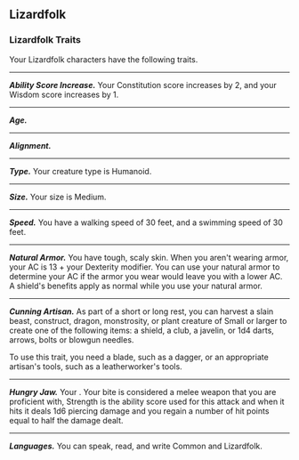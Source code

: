 ## Lizardfolk


### Lizardfolk Traits
Your Lizardfolk characters have the following traits.
___
***Ability Score Increase.***
Your Constitution score increases by 2, and your Wisdom score increases by 1.
___
***Age.***

___
***Alignment.***

___
***Type.***
Your creature type is Humanoid.
___
***Size.***
Your size is Medium.
___
***Speed.***
You have a walking speed of 30 feet, and a swimming speed of 30 feet.
___
***Natural Armor.***
You have tough, scaly skin. When you aren't wearing armor, your AC is 13 + your Dexterity modifier. You can use your natural armor to determine your AC if the armor you wear would leave you with a lower AC. A shield's benefits apply as normal while you use your natural armor.
___
***Cunning Artisan.***
As part of a short or long rest, you can harvest a slain beast, construct, dragon, monstrosity, or plant creature of Small or larger to create one of the following items: a shield, a club, a javelin, or 1d4 darts, arrows, bolts or blowgun needles.

To use this trait, you need a blade, such as a dagger, or an appropriate artisan's tools, such as a leatherworker's tools.
___
***Hungry Jaw.***
Your . Your bite is considered a melee weapon that you are proficient with, Strength is the ability score used for this attack and when it hits it deals 1d6 piercing damage and you regain a number of hit points equal to half the damage dealt.
___
***Languages.***
You can speak, read, and write Common and Lizardfolk.
